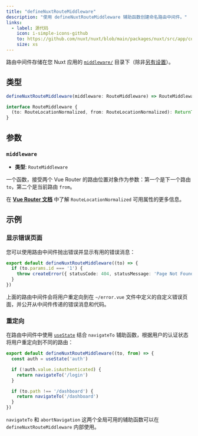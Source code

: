 ```yaml
---
title: "defineNuxtRouteMiddleware"
description: "使用 defineNuxtRouteMiddleware 辅助函数创建命名路由中间件。"
links:
  - label: 源代码
    icon: i-simple-icons-github
    to: https://github.com/nuxt/nuxt/blob/main/packages/nuxt/src/app/composables/router.ts
    size: xs
---
```


路由中间件存储在您 Nuxt 应用的 [`middleware/`](/docs/guide/directory-structure/middleware) 目录下（除非[另有设置](/docs/api/nuxt-config#middleware)）。

## 类型

```ts
defineNuxtRouteMiddleware(middleware: RouteMiddleware) => RouteMiddleware

interface RouteMiddleware {
  (to: RouteLocationNormalized, from: RouteLocationNormalized): ReturnType<NavigationGuard>
}
```

## 参数

### `middleware`

- **类型**: `RouteMiddleware`

一个函数，接受两个 Vue Router 的路由位置对象作为参数：第一个是下一个路由 `to`，第二个是当前路由 `from`。

在 **[Vue Router 文档](https://router.vuejs.org/api/#RouteLocationNormalized)** 中了解 `RouteLocationNormalized` 可用属性的更多信息。

## 示例

### 显示错误页面

您可以使用路由中间件抛出错误并显示有用的错误消息：

```ts [middleware/error.ts]
export default defineNuxtRouteMiddleware((to) => {
  if (to.params.id === '1') {
    throw createError({ statusCode: 404, statusMessage: 'Page Not Found' })
  }
})
```

上面的路由中间件会将用户重定向到在 `~/error.vue` 文件中定义的自定义错误页面，并公开从中间件传递的错误消息和代码。

### 重定向

在路由中间件中使用 [`useState`](/docs/api/composables/use-state) 结合 `navigateTo` 辅助函数，根据用户的认证状态将用户重定向到不同的路由：

```ts [middleware/auth.ts]
export default defineNuxtRouteMiddleware((to, from) => {
  const auth = useState('auth')

  if (!auth.value.isAuthenticated) {
    return navigateTo('/login')
  }

  if (to.path !== '/dashboard') {
    return navigateTo('/dashboard')
  }
})
```

`navigateTo` 和 `abortNavigation` 这两个全局可用的辅助函数可以在 `defineNuxtRouteMiddleware` 内部使用。
